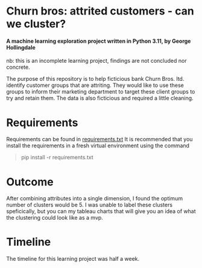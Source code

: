 # Churn bros: attrited customers - can we cluster?
#### A machine learning exploration project written in Python 3.11, by George Hollingdale

nb: this is an incomplete learning project, findings are not concluded nor concrete.

The purpose of this repository is to help ficticious bank Churn Bros. ltd. identify customer groups that are attriting. They would like to use these groups to inform their marketing department to target these client groups to try and retain them. The data is also ficticious and required a little cleaning. 

# Requirements
Requirements can be found in [requirements.txt]('/requirements.txt/')
It is recommended that you install the requirements in a fresh virtual environment using the command
> pip install -r requirements.txt

# Outcome
After combining attributes into a single dimension, I found the optimum number of clusters would be 5. I was unable to label these clusters speficically, but you can my tableau charts that will give you an idea of what the clustering could look like as a mvp.

# Timeline
The timeline for this learning project was half a week.
